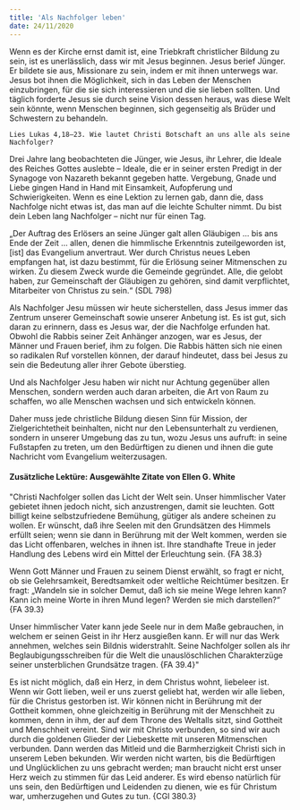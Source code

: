 ```yaml
---
title: 'Als Nachfolger leben'
date: 24/11/2020
---
```


Wenn es der Kirche ernst damit ist, eine Triebkraft christlicher Bildung zu sein, ist es unerlässlich, dass wir mit Jesus beginnen. Jesus berief Jünger. Er bildete sie aus, Missionare zu sein, indem er mit ihnen unterwegs war. Jesus bot ihnen die Möglichkeit, sich in das Leben der Menschen einzubringen, für die sie sich interessieren und die sie lieben sollten. Und täglich forderte Jesus sie durch seine Vision dessen heraus, was diese Welt sein könnte, wenn Menschen beginnen, sich gegenseitig als Brüder und Schwestern zu behandeln.

`Lies Lukas 4,18–23. Wie lautet Christi Botschaft an uns alle als seine Nachfolger?`

Drei Jahre lang beobachteten die Jünger, wie Jesus, ihr Lehrer, die Ideale des Reiches Gottes auslebte – Ideale, die er in seiner ersten Predigt in der Synagoge von Nazareth bekannt gegeben hatte. Vergebung, Gnade und Liebe gingen Hand in Hand mit Einsamkeit, Aufopferung und Schwierigkeiten. Wenn es eine Lektion zu lernen gab, dann die, dass Nachfolge nicht etwas ist, das man auf die leichte Schulter nimmt. Du bist dein Leben lang Nachfolger – nicht nur für einen Tag.

„Der Auftrag des Erlösers an seine Jünger galt allen Gläubigen … bis ans Ende der Zeit … allen, denen die himmlische Erkenntnis zuteilgeworden ist, [ist] das Evangelium anvertraut. Wer durch Christus neues Leben empfangen hat, ist dazu bestimmt, für die Erlösung seiner Mitmenschen zu wirken. Zu diesem Zweck wurde die Gemeinde gegründet. Alle, die gelobt haben, zur Gemeinschaft der Gläubigen zu gehören, sind damit verpflichtet, Mitarbeiter von Christus zu sein.“ (SDL 798)

Als Nachfolger Jesu müssen wir heute sicherstellen, dass Jesus immer das Zentrum unserer Gemeinschaft sowie unserer Anbetung ist. Es ist gut, sich daran zu erinnern, dass es Jesus war, der die Nachfolge erfunden hat. Obwohl die Rabbis seiner Zeit Anhänger anzogen, war es Jesus, der Männer und Frauen berief, ihm zu folgen. Die Rabbis hätten sich nie einen so radikalen Ruf vorstellen können, der darauf hindeutet, dass bei Jesus zu sein die Bedeutung aller ihrer Gebote überstieg.

Und als Nachfolger Jesu haben wir nicht nur Achtung gegenüber allen Menschen, sondern werden auch daran arbeiten, die Art von Raum zu schaffen, wo alle Menschen wachsen und sich entwickeln können.

Daher muss jede christliche Bildung diesen Sinn für Mission, der Zielgerichtetheit beinhalten, nicht nur den Lebensunterhalt zu verdienen, sondern in unserer Umgebung das zu tun, wozu Jesus uns aufruft: in seine Fußstapfen zu treten, um den Bedürftigen zu dienen und ihnen die gute Nachricht vom Evangelium weiterzusagen.

#### Zusätzliche Lektüre: Ausgewählte Zitate von Ellen G. White

"Christi Nachfolger sollen das Licht der Welt sein. Unser himmlischer Vater gebietet ihnen jedoch nicht, sich anzustrengen, damit sie leuchten. Gott billigt keine selbstzufriedene Bemühung, gütiger als andere scheinen zu wollen. Er wünscht, daß ihre Seelen mit den Grundsätzen des Himmels erfüllt seien; wenn sie dann in Berührung mit der Welt kommen, werden sie das Licht offenbaren, welches in ihnen ist. Ihre standhafte Treue in jeder Handlung des Lebens wird ein Mittel der Erleuchtung sein. {FA 38.3}

Wenn Gott Männer und Frauen zu seinem Dienst erwählt, so fragt er nicht, ob sie Gelehrsamkeit, Beredtsamkeit oder weltliche Reichtümer besitzen. Er fragt: „Wandeln sie in solcher Demut, daß ich sie meine Wege lehren kann? Kann ich meine Worte in ihren Mund legen? Werden sie mich darstellen?“ {FA 39.3}

Unser himmlischer Vater kann jede Seele nur in dem Maße gebrauchen, in welchem er seinen Geist in ihr Herz ausgießen kann. Er will nur das Werk annehmen, welches sein Bildnis widerstrahlt. Seine Nachfolger sollen als ihr Beglaubigungsschreiben für die Welt die unauslöschlichen Charakterzüge seiner unsterblichen Grundsätze tragen. {FA 39.4}"

Es ist nicht möglich, daß ein Herz, in dem Christus wohnt, liebeleer ist. Wenn wir Gott lieben, weil er uns zuerst geliebt hat, werden wir alle lieben, für die Christus gestorben ist. Wir können nicht in Berührung mit der Gottheit kommen, ohne gleichzeitig in Berührung mit der Menschheit zu kommen, denn in ihm, der auf dem Throne des Weltalls sitzt, sind Gottheit und Menschheit vereint. Sind wir mit Christo verbunden, so sind wir auch durch die goldenen Glieder der Liebeskette mit unseren Mitmenschen verbunden. Dann werden das Mitleid und die Barmherzigkeit Christi sich in unserem Leben bekunden. Wir werden nicht warten, bis die Bedürftigen und Unglücklichen zu uns gebracht werden; man braucht nicht erst unser Herz weich zu stimmen für das Leid anderer. Es wird ebenso natürlich für uns sein, den Bedürftigen und Leidenden zu dienen, wie es für Christum war, umherzugehen und Gutes zu tun. {CGl 380.3}